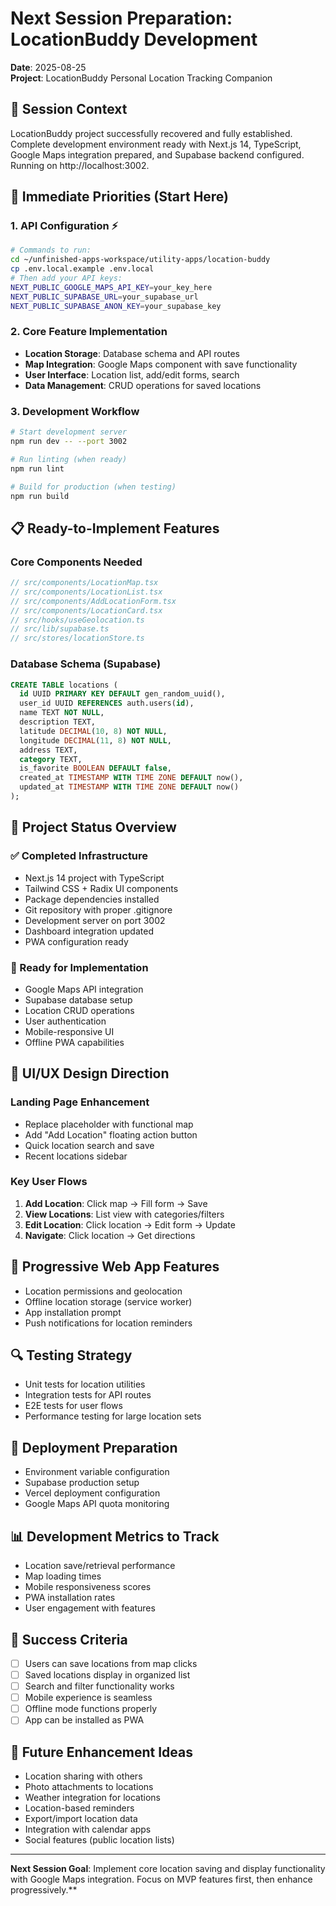 # Next Session Preparation: LocationBuddy Development
**Date**: 2025-08-25  
**Project**: LocationBuddy Personal Location Tracking Companion

## 🎯 Session Context
LocationBuddy project successfully recovered and fully established. Complete development environment ready with Next.js 14, TypeScript, Google Maps integration prepared, and Supabase backend configured. Running on http://localhost:3002.

## 🚀 Immediate Priorities (Start Here)

### 1. API Configuration ⚡
```bash
# Commands to run:
cd ~/unfinished-apps-workspace/utility-apps/location-buddy
cp .env.local.example .env.local
# Then add your API keys:
NEXT_PUBLIC_GOOGLE_MAPS_API_KEY=your_key_here
NEXT_PUBLIC_SUPABASE_URL=your_supabase_url
NEXT_PUBLIC_SUPABASE_ANON_KEY=your_supabase_key
```

### 2. Core Feature Implementation
- **Location Storage**: Database schema and API routes
- **Map Integration**: Google Maps component with save functionality  
- **User Interface**: Location list, add/edit forms, search
- **Data Management**: CRUD operations for saved locations

### 3. Development Workflow
```bash
# Start development server
npm run dev -- --port 3002

# Run linting (when ready)
npm run lint

# Build for production (when testing)
npm run build
```

## 📋 Ready-to-Implement Features

### Core Components Needed
```typescript
// src/components/LocationMap.tsx
// src/components/LocationList.tsx  
// src/components/AddLocationForm.tsx
// src/components/LocationCard.tsx
// src/hooks/useGeolocation.ts
// src/lib/supabase.ts
// src/stores/locationStore.ts
```

### Database Schema (Supabase)
```sql
CREATE TABLE locations (
  id UUID PRIMARY KEY DEFAULT gen_random_uuid(),
  user_id UUID REFERENCES auth.users(id),
  name TEXT NOT NULL,
  description TEXT,
  latitude DECIMAL(10, 8) NOT NULL,
  longitude DECIMAL(11, 8) NOT NULL,
  address TEXT,
  category TEXT,
  is_favorite BOOLEAN DEFAULT false,
  created_at TIMESTAMP WITH TIME ZONE DEFAULT now(),
  updated_at TIMESTAMP WITH TIME ZONE DEFAULT now()
);
```

## 🔧 Project Status Overview

### ✅ Completed Infrastructure
- Next.js 14 project with TypeScript
- Tailwind CSS + Radix UI components  
- Package dependencies installed
- Git repository with proper .gitignore
- Development server on port 3002
- Dashboard integration updated
- PWA configuration ready

### 🔧 Ready for Implementation
- Google Maps API integration
- Supabase database setup
- Location CRUD operations
- User authentication
- Mobile-responsive UI
- Offline PWA capabilities

## 🎨 UI/UX Design Direction

### Landing Page Enhancement
- Replace placeholder with functional map
- Add "Add Location" floating action button
- Quick location search and save
- Recent locations sidebar

### Key User Flows
1. **Add Location**: Click map → Fill form → Save
2. **View Locations**: List view with categories/filters
3. **Edit Location**: Click location → Edit form → Update
4. **Navigate**: Click location → Get directions

## 📱 Progressive Web App Features
- Location permissions and geolocation
- Offline location storage (service worker)
- App installation prompt
- Push notifications for location reminders

## 🔍 Testing Strategy
- Unit tests for location utilities
- Integration tests for API routes
- E2E tests for user flows
- Performance testing for large location sets

## 🚀 Deployment Preparation
- Environment variable configuration
- Supabase production setup
- Vercel deployment configuration
- Google Maps API quota monitoring

## 📊 Development Metrics to Track
- Location save/retrieval performance
- Map loading times
- Mobile responsiveness scores
- PWA installation rates
- User engagement with features

## 🎯 Success Criteria
- [ ] Users can save locations from map clicks
- [ ] Saved locations display in organized list
- [ ] Search and filter functionality works
- [ ] Mobile experience is seamless
- [ ] Offline mode functions properly
- [ ] App can be installed as PWA

## 🔮 Future Enhancement Ideas
- Location sharing with others
- Photo attachments to locations
- Weather integration for locations
- Location-based reminders
- Export/import location data
- Integration with calendar apps
- Social features (public location lists)

---
**Next Session Goal**: Implement core location saving and display functionality with Google Maps integration. Focus on MVP features first, then enhance progressively.**